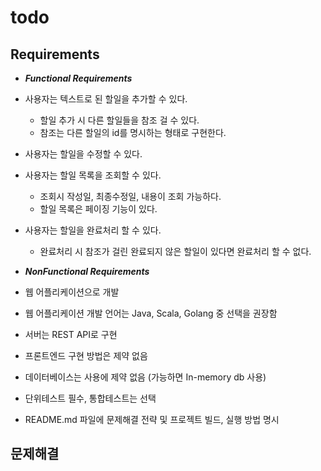 # todo

## Requirements
* _**Functional Requirements**_
* 사용자는 텍스트로 된 할일을 추가할 수 있다.
    *  할일 추가 시 다른 할일들을 참조 걸 수 있다.
    * 참조는 다른 할일의 id를 명시하는 형태로 구현한다.
* 사용자는 할일을 수정할 수 있다.
* 사용자는 할일 목록을 조회할 수 있다.
    * 조회시 작성일, 최종수정일, 내용이 조회 가능하다.
    * 할일 목록은 페이징 기능이 있다.
* 사용자는 할일을 완료처리 할 수 있다.
    * 완료처리 시 참조가 걸린 완료되지 않은 할일이 있다면 완료처리 할 수 없다.
    
* _**NonFunctional Requirements**_
* 웹 어플리케이션으로 개발
* 웹 어플리케이션 개발 언어는 Java, Scala, Golang 중 선택을 권장함
* 서버는 REST API로 구현
* 프론트엔드 구현 방법은 제약 없음
* 데이터베이스는 사용에 제약 없음 (가능하면 In-memory db 사용)
* 단위테스트 필수, 통합테스트는 선택
* README.md 파일에 문제해결 전략 및 프로젝트 빌드, 실행 방법 명시

## 문제해결





